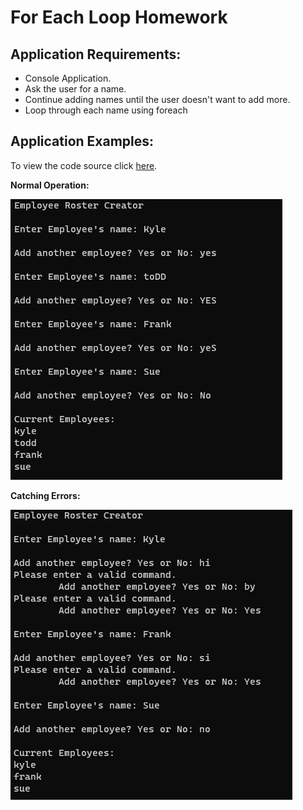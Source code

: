 # For Each Loop Homework

## Application Requirements:
- Console Application.
- Ask the user for a name.
- Continue adding names until the user doesn't want to add more.
- Loop through each name using foreach

## Application Examples:
To view the code source click [here](https://github.com/Thesnowmanndev/CSharp-Education/blob/main/CSharp-Mastercourse/Applications/Console%20Applications/App%2015%20-%20For%20Each%20Loop%20Homework/ForEachLoopHomework/Program.cs).

**Normal Operation:**

![example](https://github.com/Thesnowmanndev/CSharp-Education/blob/main/CSharp-Mastercourse/Applications/Console%20Applications/App%2015%20-%20For%20Each%20Loop%20Homework/example.png?raw=true)

**Catching Errors:**

![errors](https://github.com/Thesnowmanndev/CSharp-Education/blob/main/CSharp-Mastercourse/Applications/Console%20Applications/App%2015%20-%20For%20Each%20Loop%20Homework/error-handling.png?raw=true)
